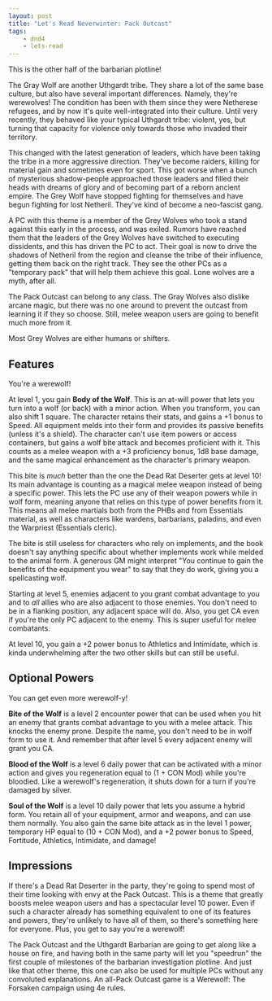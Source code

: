 ```yaml
---
layout: post
title: "Let's Read Neverwinter: Pack Outcast"
tags:
    - dnd4
    - lets-read
---
```


This is the other half of the barbarian plotline!

The Gray Wolf are another Uthgardt tribe. They share a lot of the same base
culture, but also have several important differences. Namely, they're
werewolves! The condition has been with them since they were Netherese refugees,
and by now it's quite well-integrated into their culture. Until very recently,
they behaved like your typical Uthgardt tribe: violent, yes, but turning that
capacity for violence only towards those who invaded their territory.

This changed with the latest generation of leaders, which have been taking the
tribe in a more aggressive direction. They've become raiders, killing for
material gain and sometimes even for sport. This got worse when a bunch of
mysterious shadow-people approached those leaders and filled their heads with
dreams of glory and of becoming part of a reborn ancient empire. The Grey Wolf
have stopped fighting for themselves and have begun fighting for lost
Netheril. They've kind of become a neo-fascist gang.

A PC with this theme is a member of the Grey Wolves who took a stand against
this early in the process, and was exiled. Rumors have reached them that the
leaders of the Grey Wolves have switched to executing dissidents, and this has
driven the PC to act. Their goal is now to drive the shadows of Netheril from
the region and cleanse the tribe of their influence, getting them back on the
right track. They see the other PCs as a "temporary pack" that will help them
achieve this goal. Lone wolves are a myth, after all.

The Pack Outcast can belong to any class. The Gray Wolves also dislike arcane
magic, but there was no one around to prevent the outcast from learning it if
they so choose. Still, melee weapon users are going to benefit much more from
it.

Most Grey Wolves are either humans or shifters.

## Features

You're a werewolf!

At level 1, you gain **Body of the Wolf**. This is an at-will power that lets
you turn into a wolf (or back) with a minor action. When you transform, you can
also shift 1 square. The character retains their stats, and gains a +1 bonus to
Speed. All equipment melds into their form and provides its passive benefits
(unless it's a shield). The character can't use item powers or access
containers, but gains a wolf bite attack and becomes proficient with it. This
counts as a melee weapon with a +3 proficiency bonus, 1d8 base damage, and the
same magical enhancement as the character's primary weapon.

This bite is _much_ better than the one the Dead Rat Deserter gets at level 10!
Its main advantage is counting as a magical melee weapon instead of being a
specific power. This lets the PC use any of their weapon powers while in wolf
form, meaning anyone that relies on this type of power benefits from it. This
means all melee martials both from the PHBs and from Essentials material, as
well as characters like wardens, barbarians, paladins, and even the Warpriest
(Essentials cleric).

The bite is still useless for characters who rely on implements, and the book
doesn't say anything specific about whether implements work while melded to the
animal form. A generous GM might interpret "You continue to gain the benefits of
the equipment you wear" to say that they do work, giving you a spellcasting
wolf.

Starting at level 5, enemies adjacent to you grant combat advantage to you and
to _all_ allies who are also adjacent to those enemies. You don't need to be in
a flanking position, any adjacent space will do. Also, you get CA even if you're
the only PC adjacent to the enemy. This is super useful for melee combatants.

At level 10, you gain a +2 power bonus to Athletics and Intimidate, which is
kinda underwhelming after the two other skills but can still be useful.

## Optional Powers

You can get even more werewolf-y!

**Bite of the Wolf** is a level 2 encounter power that can be used when you hit
an enemy that grants combat advantage to you with a melee attack. This knocks
the enemy prone. Despite the name, you don't need to be in wolf form to use
it. And remember that after level 5 every adjacent enemy will grant you CA.

**Blood of the Wolf** is a level 6 daily power that can be activated with a
minor action and gives you regeneration equal to (1 + CON Mod) while you're
bloodied. Like a werewolf's regeneration, it shuts down for a turn if you're
damaged by silver.

**Soul of the Wolf** is a level 10 daily power that lets you assume a hybrid
form. You retain all of your equipment, armor and weapons, and can use them
normally. You also gain the same bite attack as in the level 1 power, temporary
HP equal to (10 + CON Mod), and a +2 power bonus to Speed, Fortitude, Athletics,
Intimidate, and damage!

## Impressions

If there's a Dead Rat Deserter in the party, they're going to spend most of
their time looking with envy at the Pack Outcast. This is a theme that greatly
boosts melee weapon users and has a spectacular level 10 power. Even if such a
character already has something equivalent to one of its features and powers,
they're unlikely to have all of them, so there's something here for
everyone. Plus, you get to say you're a werewolf!

The Pack Outcast and the Uthgardt Barbarian are going to get along like a house
on fire, and having both in the same party will let you "speedrun" the first
couple of milestones of the barbarian investigation plotline. And just like that
other theme, this one can also be used for multiple PCs without any convoluted
explanations. An all-Pack Outcast game is a Werewolf: The Forsaken campaign
using 4e rules.
